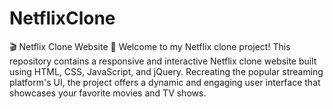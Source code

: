 # NetflixClone


🎬 Netflix Clone Website 🍿  Welcome to my Netflix clone project! This repository contains a responsive and interactive Netflix clone website built using HTML, CSS, JavaScript, and jQuery. Recreating the popular streaming platform's UI, the project offers a dynamic and engaging user interface that showcases your favorite movies and TV shows.
